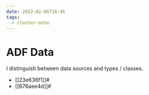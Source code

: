 ```yaml
---
date: 2022-02-06T16:45
tags:
  - cluster-note
---
```


# ADF Data

I distinguish between data sources and types / classes.

- [[23e636f1]]#
- [[676aee4d]]#
